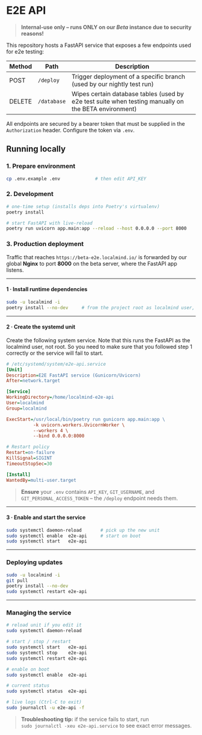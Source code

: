 # E2E API

> **Internal‑use only – runs ONLY on our _Beta_ instance due to security reasons!**

This repository hosts a FastAPI service that exposes a few endpoints used for e2e testing:

| Method | Path        | Description                                                                                          |
| ------ | ----------- | ---------------------------------------------------------------------------------------------------- |
| POST   | `/deploy`   | Trigger deployment of a specific branch (used by our nightly test run)                               |
| DELETE | `/database` | Wipes certain database tables (used by e2e test suite when testing manually on the BETA environment) |

All endpoints are secured by a bearer token that must be supplied in the `Authorization` header. Configure the token via `.env`.

## Running locally

### 1. Prepare environment

```bash
cp .env.example .env             # then edit API_KEY
```

### 2. Development

```bash
# one-time setup (installs deps into Poetry's virtualenv)
poetry install

# start FastAPI with live-reload
poetry run uvicorn app.main:app --reload --host 0.0.0.0 --port 8000
```

### 3. Production deployment

Traffic that reaches `https://beta-e2e.localmind.io/` is forwarded by our global **Nginx** to port **8000** on the beta server, where the FastAPI app listens.

---

#### 1 · Install runtime dependencies

```bash
sudo -u localmind -i
poetry install --no-dev     # from the project root as localmind user, not root user!
```

---

#### 2 · Create the **systemd** unit

Create the following system service. Note that this runs the FastAPI as the localmind user, not root. So you need to make sure that you followed step 1 correctly or the service will fail to start.

```ini
# /etc/systemd/system/e2e-api.service
[Unit]
Description=E2E FastAPI service (Gunicorn/Uvicorn)
After=network.target

[Service]
WorkingDirectory=/home/localmind-e2e-api
User=localmind
Group=localmind

ExecStart=/usr/local/bin/poetry run gunicorn app.main:app \
          -k uvicorn.workers.UvicornWorker \
          --workers 4 \
          --bind 0.0.0.0:8000

# Restart policy
Restart=on-failure
KillSignal=SIGINT
TimeoutStopSec=30

[Install]
WantedBy=multi-user.target
```

> **Ensure** your `.env` contains `API_KEY`, `GIT_USERNAME`, and
> `GIT_PERSONAL_ACCESS_TOKEN` – the `/deploy` endpoint needs them.

---

#### 3 · Enable and start the service

```bash
sudo systemctl daemon-reload       # pick up the new unit
sudo systemctl enable  e2e-api     # start on boot
sudo systemctl start   e2e-api
```

---

### Deploying updates

```bash
sudo -u localmind -i
git pull
poetry install --no-dev
sudo systemctl restart e2e-api
```

---

### Managing the service

```bash
# reload unit if you edit it
sudo systemctl daemon-reload

# start / stop / restart
sudo systemctl start   e2e-api
sudo systemctl stop    e2e-api
sudo systemctl restart e2e-api

# enable on boot
sudo systemctl enable  e2e-api

# current status
sudo systemctl status  e2e-api

# live logs (Ctrl-C to exit)
sudo journalctl -u e2e-api -f
```

> **Troubleshooting tip:** if the service fails to start, run  
> `sudo journalctl -xeu e2e-api.service` to see exact error messages.
